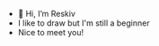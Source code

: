 - 👋 Hi, I’m Reskiv
- I like to draw but I'm still a beginner
- Nice to meet you!
<!---
Reskiv/Reskiv is a ✨ special ✨ repository because its `README.md` (this file) appears on your GitHub profile.
You can click the Preview link to take a look at your changes.
--->
